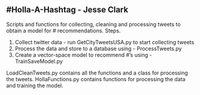 ## #Holla-A-Hashtag - Jesse Clark
Scripts and functions for collecting, cleaning and processing tweets to obtain a model for # recommendations.
Steps.
1. Collect twitter data - run GetCityTweetsUSA.py to start collecting tweets
2. Process the data and store to a database using - ProcessTweets.py
3. Create a vector-space model to recommend #’s using - TrainSaveModel.py

LoadCleanTweets.py contains all the functions and a class for processing the tweets.  HollaFunctions.py contains functions for processing the data and training the model.